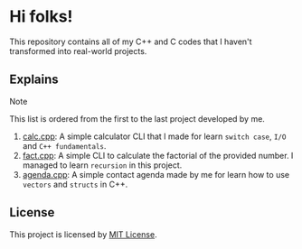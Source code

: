 # Hi folks!

This repository contains all of my C++ and C codes that I haven't transformed into real-world projects.

## Explains

> [!NOTE]
> This list is ordered from the first to the last project developed by me.

1. [calc.cpp](./src/calc.cpp): A simple calculator CLI that I made for learn `switch case`, `I/O` and `C++ fundamentals`.
2. [fact.cpp](./src/fact.cpp): A simple CLI to calculate the factorial of the provided number. I managed to learn `recursion` in this project.
3. [agenda.cpp](./src/agenda.cpp): A simple contact agenda made by me for learn how to use `vectors` and `structs` in C++.

## License

This project is licensed by [MIT License](./LICENSE).